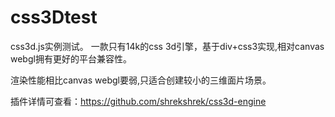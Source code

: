 # css3Dtest
css3d.js实例测试。
一款只有14k的css 3d引擎，基于div+css3实现,相对canvas webgl拥有更好的平台兼容性。

渲染性能相比canvas webgl要弱,只适合创建较小的三维面片场景。

插件详情可查看：https://github.com/shrekshrek/css3d-engine
